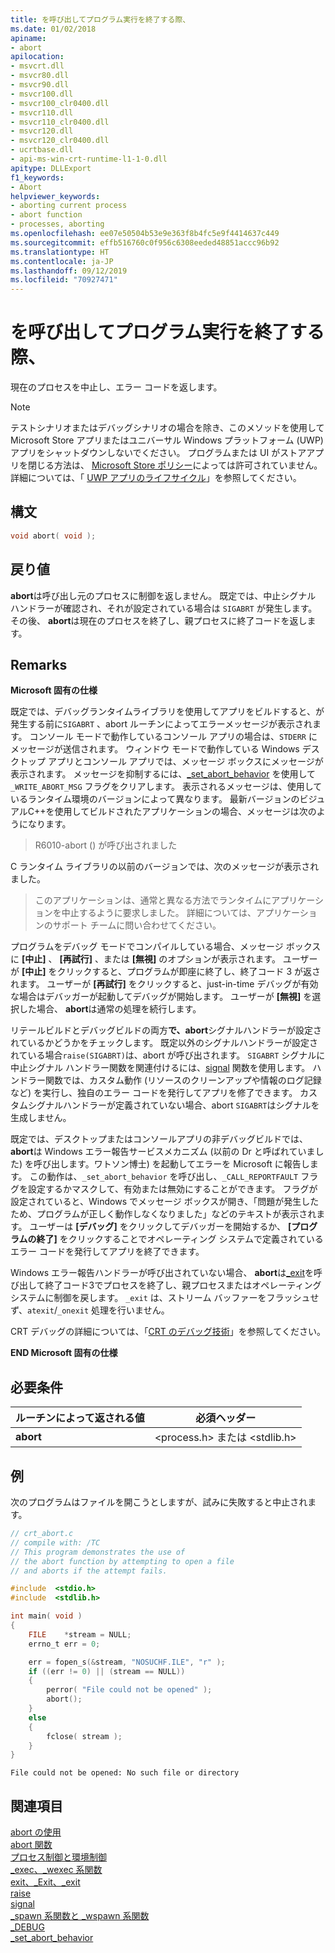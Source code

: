 ```yaml
---
title: を呼び出してプログラム実行を終了する際、
ms.date: 01/02/2018
apiname:
- abort
apilocation:
- msvcrt.dll
- msvcr80.dll
- msvcr90.dll
- msvcr100.dll
- msvcr100_clr0400.dll
- msvcr110.dll
- msvcr110_clr0400.dll
- msvcr120.dll
- msvcr120_clr0400.dll
- ucrtbase.dll
- api-ms-win-crt-runtime-l1-1-0.dll
apitype: DLLExport
f1_keywords:
- Abort
helpviewer_keywords:
- aborting current process
- abort function
- processes, aborting
ms.openlocfilehash: ee07e50504b53e9e363f8b4fc5e9f4414637c449
ms.sourcegitcommit: effb516760c0f956c6308eeded48851accc96b92
ms.translationtype: HT
ms.contentlocale: ja-JP
ms.lasthandoff: 09/12/2019
ms.locfileid: "70927471"
---
```

# <a name="abort"></a>を呼び出してプログラム実行を終了する際、

現在のプロセスを中止し、エラー コードを返します。

> [!NOTE]
> テストシナリオまたはデバッグシナリオの場合を除き、このメソッドを使用して Microsoft Store アプリまたはユニバーサル Windows プラットフォーム (UWP) アプリをシャットダウンしないでください。 プログラムまたは UI がストアアプリを閉じる方法は、 [Microsoft Store ポリシー](/legal/windows/agreements/store-policies)によっては許可されていません。 詳細については、「 [UWP アプリのライフサイクル](/windows/uwp/launch-resume/app-lifecycle)」を参照してください。

## <a name="syntax"></a>構文

```C
void abort( void );
```

## <a name="return-value"></a>戻り値

**abort**は呼び出し元のプロセスに制御を返しません。 既定では、中止シグナル ハンドラーが確認され、それが設定されている場合は `SIGABRT` が発生します。 その後、 **abort**は現在のプロセスを終了し、親プロセスに終了コードを返します。

## <a name="remarks"></a>Remarks

**Microsoft 固有の仕様**

既定では、デバッグランタイムライブラリを使用してアプリをビルドすると、が発生する前に`SIGABRT` 、abort ルーチンによってエラーメッセージが表示されます。 コンソール モードで動作しているコンソール アプリの場合は、`STDERR` にメッセージが送信されます。 ウィンドウ モードで動作している Windows デスクトップ アプリとコンソール アプリでは、メッセージ ボックスにメッセージが表示されます。 メッセージを抑制するには、[_set_abort_behavior](set-abort-behavior.md) を使用して `_WRITE_ABORT_MSG` フラグをクリアします。 表示されるメッセージは、使用しているランタイム環境のバージョンによって異なります。 最新バージョンのビジュアルC++を使用してビルドされたアプリケーションの場合、メッセージは次のようになります。

> R6010-abort () が呼び出されました

C ランタイム ライブラリの以前のバージョンでは、次のメッセージが表示されました。

> このアプリケーションは、通常と異なる方法でランタイムにアプリケーションを中止するように要求しました。 詳細については、アプリケーションのサポート チームに問い合わせてください。

プログラムをデバッグ モードでコンパイルしている場合、メッセージ ボックスに **[中止]** 、 **[再試行]** 、または **[無視]** のオプションが表示されます。 ユーザーが **[中止]** をクリックすると、プログラムが即座に終了し、終了コード 3 が返されます。 ユーザーが **[再試行]** をクリックすると、just-in-time デバッグが有効な場合はデバッガーが起動してデバッグが開始します。 ユーザーが **[無視]** を選択した場合、 **abort**は通常の処理を続行します。

リテールビルドとデバッグビルドの両方**で、abort**シグナルハンドラーが設定されているかどうかをチェックします。 既定以外のシグナルハンドラーが設定されている場合`raise(SIGABRT)`は、abort が呼び出されます。 `SIGABRT` シグナルに中止シグナル ハンドラー関数を関連付けるには、[signal](signal.md) 関数を使用します。 ハンドラー関数では、カスタム動作 (リソースのクリーンアップや情報のログ記録など) を実行し、独自のエラー コードを発行してアプリを修了できます。 カスタムシグナルハンドラーが定義されていない場合、abort `SIGABRT`はシグナルを生成しません。

既定では、デスクトップまたはコンソールアプリの非デバッグビルドでは、 **abort**は Windows エラー報告サービスメカニズム (以前の Dr と呼ばれていました) を呼び出します。ワトソン博士) を起動してエラーを Microsoft に報告します。 この動作は、`_set_abort_behavior` を呼び出し、`_CALL_REPORTFAULT` フラグを設定するかマスクして、有効または無効にすることができます。 フラグが設定されていると、Windows でメッセージ ボックスが開き、「問題が発生したため、プログラムが正しく動作しなくなりました」などのテキストが表示されます。 ユーザーは **[デバッグ]** をクリックしてデバッガーを開始するか、 **[プログラムの終了]** をクリックすることでオペレーティング システムで定義されているエラー コードを発行してアプリを終了できます。

Windows エラー報告ハンドラーが呼び出されていない場合、 **abort**は[_exit](exit-exit-exit.md)を呼び出して終了コード3でプロセスを終了し、親プロセスまたはオペレーティングシステムに制御を戻します。 `_exit` は、ストリーム バッファーをフラッシュせず、`atexit`/`_onexit` 処理を行いません。

CRT デバッグの詳細については、「[CRT のデバッグ技術](/visualstudio/debugger/crt-debugging-techniques)」を参照してください。

**END Microsoft 固有の仕様**

## <a name="requirements"></a>必要条件

|ルーチンによって返される値|必須ヘッダー|
|-------------|---------------------|
|**abort**|\<process.h> または \<stdlib.h>|

## <a name="example"></a>例

次のプログラムはファイルを開こうとしますが、試みに失敗すると中止されます。

```C
// crt_abort.c
// compile with: /TC
// This program demonstrates the use of
// the abort function by attempting to open a file
// and aborts if the attempt fails.

#include  <stdio.h>
#include  <stdlib.h>

int main( void )
{
    FILE    *stream = NULL;
    errno_t err = 0;

    err = fopen_s(&stream, "NOSUCHF.ILE", "r" );
    if ((err != 0) || (stream == NULL))
    {
        perror( "File could not be opened" );
        abort();
    }
    else
    {
        fclose( stream );
    }
}
```

```Output
File could not be opened: No such file or directory
```

## <a name="see-also"></a>関連項目

[abort の使用](../../cpp/using-abort.md)<br/>
[abort 関数](../../c-language/abort-function-c.md)<br/>
[プロセス制御と環境制御](../../c-runtime-library/process-and-environment-control.md)<br/>
[_exec、_wexec 系関数](../../c-runtime-library/exec-wexec-functions.md)<br/>
[exit、_Exit、_exit](exit-exit-exit.md)<br/>
[raise](raise.md)<br/>
[signal](signal.md)<br/>
[_spawn 系関数と _wspawn 系関数](../../c-runtime-library/spawn-wspawn-functions.md)<br/>
[_DEBUG](../../c-runtime-library/debug.md)<br/>
[_set_abort_behavior](set-abort-behavior.md)
